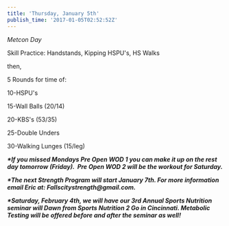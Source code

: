 ```yaml
---
title: 'Thursday, January 5th'
publish_time: '2017-01-05T02:52:52Z'
---
```


*Metcon Day*

Skill Practice: Handstands, Kipping HSPU's, HS Walks

then,

5 Rounds for time of:

10-HSPU's

15-Wall Balls (20/14)

20-KBS's (53/35)

25-Double Unders

30-Walking Lunges (15/leg)

***\*If you missed Mondays Pre Open WOD 1 you can make it up on the rest
day tomorrow (Friday).  Pre Open WOD 2 will be the workout for
Saturday.***

***\*The next Strength Program will start January 7th. For more
information email Eric at: Fallscitystrength\@gmail.com.***

***\*Saturday, February 4th, we will have our 3rd Annual Sports
Nutrition seminar will Dawn from Sports Nutrition 2 Go in Cincinnati.
Metabolic Testing will be offered before and after the seminar as
well!***
